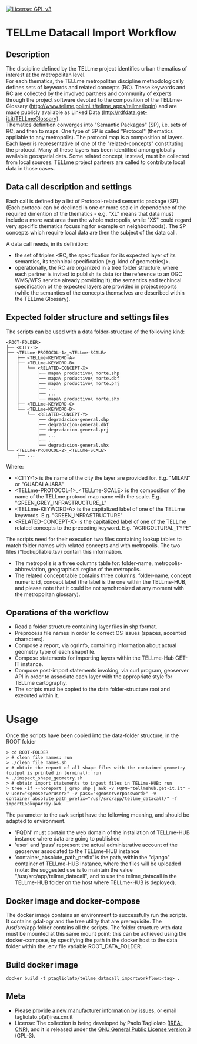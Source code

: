 <!---[![DOI](https://zenodo.org/badge/187632170.svg)](https://zenodo.org/badge/latestdoi/187632170)--->
[![License: GPL v3](https://img.shields.io/badge/License-GPL%20v3-blue.svg)](http://www.gnu.org/licenses/gpl-3.0)
<!---[![Docker: ](https://badgen.net/badge/icon/docker?icon=docker&label)](https://hub.docker.com/)--->

TELLme Datacall Import Workflow
===============================

## Description 
The discipline defined by the TELLme project identifies urban thematics of interest at the metropolitan level.     
For each thematics, the TELLme metropolitan discipline methodologically defines sets of keywords and related concepts (RC). These keywords and RC are collected by the involved partners and community of experts through the project software devoted to the composition of the TELLme-Glossary (http://www.tellme.polimi.it/tellme_apps/tellme/login) and are made publicly available as Linked Data (http://rdfdata.get-it.it/TELLmeGlossary).  
Thematics definition converges into "Semantic Packages" (SP), i.e. sets of RC, and then to maps. One type of SP is called "Protocol" (thematics appliable to any metropolis). The protocol map is a composition of layers. Each layer is representative of one of the "related-concepts" constituting the protocol. Many of these layers has been identified among globally available geospatial data. Some related concept, instead, must be collected from local sources. TELLme project partners are called to contribute local data in those cases.

## Data call description and settings
Each call is defined by a list of Protocol-related semantic package (SP). (Each protocol can be declined in one or more scale in dependence of the required dimention of the thematics - e.g. "XL" means that data must include a more vast area than the whole metropolis, while "XS" could regard very specific thematics focussing for example on neighborhoods). 
The SP concepts which require local data are then the subject of the data call. 

A data call needs, in its definition:
- the set of triples \<RC, the specification for its expected layer of its semantics, its technical specification (e.g. kind of geometries)\>.
- operationally, the RC are organized in a tree folder structure, where each partner is invited to publish its data (or the reference to an OGC WMS/WFS service already providing it); the semantics and techincal specification of the expected layers are provided in project reports (while the semantics of the concepts themselves are described within the TELLme Glossary).
       
## Expected folder structure and settings files
The scripts can be used with a data folder-structure of the following kind:

    <ROOT-FOLDER>
    ├──	<CITY-1>
	├── <TELLme-PROTOCOL-1>_<TELLme-SCALE>
	│   ├── <TELLme-KEYWORD-A>
	│   ├── <TELLme-KEYWORD-B>
	│   │   └── <RELATED-CONCEPT-X>
	│   │       ├── mapa\ productivo\ norte.shp
	│   │       ├── mapa\ productivo\ norte.dbf
	│   │       ├── mapa\ productivo\ norte.prj
	│   │       ├── ...
	│   │       ├── ...
	│   │       └── mapa\ productivo\ norte.shx
	│   ├── <TELLme-KEYWORD-C>
	│   └── <TELLme-KEYWORD-D>
	│       └── <RELATED-CONCEPT-Y>
	│           ├── degradacion-general.shp
	│           ├── degradacion-general.dbf
	│           ├── degradacion-general.prj
	│           ├── ...
	│           ├── ...
	│           └── degradacion-general.shx
	└── <TELLme-PROTOCOL-2>_<TELLme-SCALE>
	    ├── ...
	    
Where:
- \<CITY-1\> is the name of the city the layer are provided for. E.g. "MILAN" or "GUADALAJARA"
- \<TELLme-PROTOCOL-1\>_\<TELLme-SCALE\> is the composition of the name of the TELLme protocol map name with the scale. E.g. "GREEN_GREY_INFRASTRUCTURE_L"
- \<TELLme-KEYWORD-A\> is the capitalized label of one of the TELLme keywords. E.g. "GREEN_INFRASTRUCTURE"
- \<RELATED-CONCEPT-X\> is the capitalized label of one of the TELLme related concepts to the preceding keyword. E.g. "AGRICOLTURAL_TYPE"

The scripts need for their execution two files containing lookup tables to match folder names with related concepts and with metropolis.
The two files (\*lookupTable.tsv) contain this information.
- The metropolis is a three columns table for: folder-name, metropolis-abbreviation, geographical region of the metropolis.
- The related concept table contains three columns: folder-name, concept numeric id, concept label (the label is the one within the TELLme-HUB, and please note that it could be not synchronized at any moment with the metropolitan glossary).

## Operations of the workflow
- Read a folder structure containing layer files in shp format.
- Preprocess file names in order to correct OS issues (spaces, accented characters).
- Compose a report, via ogrinfo, containing information about actual geometry type of each shapefile.
- Compose statements for importing layers within the TELLme-Hub GET-IT instance.
- Compose post-import statements invoking, via curl program, geoserver API in order to associate each layer with the appropriate style for TELLme cartography.
- The scripts must be copied to the data folder-structure root and executed within it.

# Usage
Once the scripts have been copied into the data-folder structure, in the ROOT folder

	> cd ROOT-FOLDER
	> # clean file names: run 
	> ./clean_file_names.sh
	> # obtain the report of all shape files with the contained geometry (output is printed in terminal): run
	> ./inspect_shape_geometry.sh
	> # obtain import statements to ingest files in TELLme-HUB: run 
	> tree -if --noreport | grep shp | awk -v FQDN="tellmehub.get-it.it" -v user="<geoserveruser>" -v pass="<geoserverpassword>" -v container_absolute_path_prefix="/usr/src/app/tellme_datacall/" -f importLookupArray.awk
	
The parameter to the awk script have the following meaning, and should be adapted to environment.
- 'FQDN' must contain the web domain of the installation of TELLme-HUB instance where data are going to published
- 'user' and 'pass' represent the actual administrative account of the geoserver associated to the TELLme-HUB instance
- 'container_absolute_path_prefix' is the path, within the "django" container of TELLme-HUB instance, where the files will be uploaded (note: the suggested use is to maintain the value "/usr/src/app/tellme\_datacall", and to use the tellme\_datacall in the TELLme-HUB folder on the host where TELLme-HUB is deployed).
	
## Docker image and docker-compose
The docker image contains an environment to successfully run the scripts. It contains gdal-ogr and the tree utility that are prerequisite.
The /usr/src/app folder contains all the scripts. The folder structure with data must be mounted at this same mount point:
this can be achieved using the docker-compose, by specifying the path in the docker host to the data folder within the .env file variable ROOT_DATA_FOLDER.  

## Build docker image
    docker build -t ptagliolato/tellme_datacall_importworkflow:<tag> .
    
## Meta

* Please [provide a new manufacturer information by issues](https://github.com/ptagliolato/tellme_datacall_importworkflow/issues), or email tagliolato.p(at)irea.cnr.it
* License: The collection is being developed by Paolo Tagliolato ([IREA-CNR](http://www.irea.cnr.it)), and it is released under the [GNU General Public License version 3](https://www.gnu.org/licenses/gpl-3.0.html) (GPL‑3).
<!---* Get citation information for RDF-FOAF Manufacturers list

``` bibtex
@misc{alessandro_oggioni_2019_3247546,
  author       = {Alessandro Oggioni},
  title        = {{oggioniale/RDF-FOAF-Manufacturer-list: First 
                   release of RDF-FOAF Manufacturers list}},
  month        = jun,
  year         = 2019,
  doi          = {10.5281/zenodo.3247546},
  url          = {https://doi.org/10.5281/zenodo.3247546}
}
```
--->
